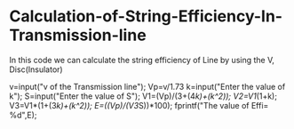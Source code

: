 # Calculation-of-String-Efficiency-In-Transmission-line
In this code we can calculate the string efficiency of Line by using the V, Disc(Insulator)

v=input("v of the Transmission line");
Vp=v/1.73
k=input("Enter the value of k");
S=input("Enter the value of S");
V1=(Vp)/(3+(4*k)+(k^2));
V2=V1*(1+k);
V3=V1*(1+(3*k)+(k^2));
E=((Vp)/(V3*S))*100);
fprintf("The value of Effi= %d",E);
